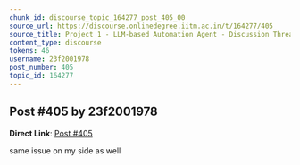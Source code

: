 ```yaml
---
chunk_id: discourse_topic_164277_post_405_00
source_url: https://discourse.onlinedegree.iitm.ac.in/t/164277/405
source_title: Project 1 - LLM-based Automation Agent - Discussion Thread [TDS Jan 2025]
content_type: discourse
tokens: 46
username: 23f2001978
post_number: 405
topic_id: 164277
---
```


## Post #405 by 23f2001978

**Direct Link**: [Post #405](https://discourse.onlinedegree.iitm.ac.in/t/164277/405)

same issue on my side as well
